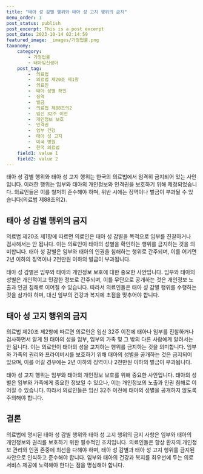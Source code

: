 ```yaml
---
title: "태아 성 감별 행위와 태아 성 고지 행위의 금지"
menu_order: 1
post_status: publish
post_excerpt: This is a post excerpt
post_date: 2023-10-14 02:14:59
featured_image: _images/가정법률.png
taxonomy:
    category:
        - 가정법률
        - 태아및신생아
    post_tag:
        -  의료법
        -  의료법 제20조 제1항
        -  의료인
        -  태아 성별 확인
        -  징역
        -  벌금
        -  의료법 제88조의2
        -  임신 32주 이전
        -  개인정보 보호
        -  인격권
        -  임부 건강
        -  태아 성 고지
        -  미국 병원
        -  한국 의료법
    field1: value 1
    field2: value 2
---
```



태아 성 감별 행위와 태아 성 고지 행위는 한국의 의료법에서 엄격히 금지되어 있는 사안입니다. 이러한 행위는 임부와 태아의 개인정보와 인격권을 보호하기 위해 제정되었습니다. 의료인들은 이를 철저히 준수해야 하며, 위반 시에는 징역이나 벌금이 부과될 수 있습니다(의료법 제88조의2).

## 태아 성 감별 행위의 금지

의료법 제20조 제1항에 따르면 의료인은 태아 성 감별을 목적으로 임부를 진찰하거나 검사해서는 안 됩니다. 이는 의료인이 태아의 성별을 확인하는 행위를 금지하는 것을 의미합니다. 태아 성 감별은 임부와 태아의 인권을 침해하는 행위로 간주되며, 이를 어기면 2년 이하의 징역이나 2천만원 이하의 벌금이 부과됩니다.

태아 성 감별은 임부와 태아의 개인정보 보호에 대한 중요한 사안입니다. 임부와 태아의 성별은 개인적이고 민감한 정보로 간주되며, 이를 무단으로 공개하는 것은 개인정보 노출과 인권 침해로 이어질 수 있습니다. 따라서 의료인들은 태아 성 감별 행위를 수행하는 것을 삼가야 하며, 대신 임부의 건강과 복지에 초점을 맞추어야 합니다.

## 태아 성 고지 행위의 금지

의료법 제20조 제2항에 따르면 의료인은 임신 32주 이전에 태아나 임부를 진찰하거나 검사하면서 알게 된 태아의 성을 임부, 임부의 가족 및 그 밖의 다른 사람에게 알려서는 안 됩니다. 이는 의료인이 태아의 성을 고지하는 행위를 금지하는 것을 의미합니다. 임부와 가족의 권리와 프라이버시를 보호하기 위해 태아의 성별을 공개하는 것은 금지되어 있으며, 이를 어길 경우에는 2년 이하의 징역이나 2천만원 이하의 벌금이 부과됩니다.

태아 성 고지 행위는 임부와 태아의 개인정보 보호를 위해 중요한 사안입니다. 태아의 성별은 임부와 가족에게 중요한 정보일 수 있으나, 이는 개인정보의 노출과 인권 침해로 이어질 수 있습니다. 따라서 의료인들은 임신 32주 이전에 태아의 성별을 공개하지 않도록 주의해야 합니다.

## 결론

의료법에 명시된 태아 성 감별 행위와 태아 성 고지 행위의 금지 사항은 임부와 태아의 개인정보와 권리를 보호하기 위한 필수적인 조치입니다. 의료인들은 항상 환자의 개인정보 관리와 인권 존중에 최선을 다해야 하며, 태아 성 감별과 태아 성 고지 행위를 금지된 사안으로 인식하고 준수해야 합니다. 임부와 태아의 건강과 복지를 최우선에 두는 의료 서비스 제공에 노력해야 한다는 점을 명심해야 합니다.

